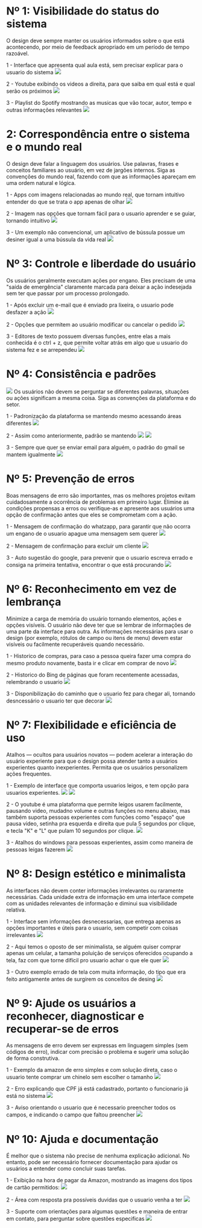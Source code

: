 # Nº 1: Visibilidade do status do sistema
O design deve sempre manter os usuários informados sobre o que está acontecendo, por meio de feedback apropriado em um período de tempo razoável.

1 - Interface que apresenta qual aula está, sem precisar explicar para o usuario do sistema
<img src="../img/h1-1.png">

2 - Youtube exibindo os videos a direita, para que saiba em qual está e qual serão os próximos
<img src="../img/h1-2.png">

3 - Playlist do Spotify mostrando as musicas que vão tocar, autor, tempo e outras informações relevantes
<img src="../img/h1-3.png">

# 2: Correspondência entre o sistema e o mundo real
O design deve falar a linguagem dos usuários. Use palavras, frases e conceitos familiares ao usuário, em vez de jargões internos. Siga as convenções do mundo real, fazendo com que as informações apareçam em uma ordem natural e lógica.

1 - Apps com imagens relacionadas ao mundo real, que tornam intuitivo entender do que se trata o app apenas de olhar
<img src="../img/h2-1.png">

2 - Imagem nas opções que tornam fácil para o usuario aprender e se guiar, tornando intuitivo
<img src="../img/h8-1.png">

3 - Um exemplo não convencional, um aplicativo de bússula possue um desiner igual a uma bússula da vida real
<img src="../img/h2-3.png">

# Nº 3: Controle e liberdade do usuário
Os usuários geralmente executam ações por engano. Eles precisam de uma "saída de emergência" claramente marcada para deixar a ação indesejada sem ter que passar por um processo prolongado.

1 - Após excluir um e-mail que é enviado pra lixeira, o usuario pode desfazer a ação
<img src="../img/h3-1.png">

2 - Opções que permitem ao usuário modificar ou cancelar o pedido
<img src="../img/h3-2.png">

3 - Editores de texto possuem diversas funções, entre elas a mais conhecida é o ctrl + z, que permite voltar atrás em algo que u usuario do sistema fez e se arrependeu
<img src="../img/h3-3.png">

# Nº 4: Consistência e padrões
<img src="../img/h4.png">
Os usuários não devem se perguntar se diferentes palavras, situações ou ações significam a mesma coisa. Siga as convenções da plataforma e do setor.

1 - Padronização da plataforma se mantendo mesmo acessando áreas diferentes
<img src="../img/h4-1.png">

2 - Assim como anteriormente, padrão se mantendo
<img src="../img/h4-2-1.png">
<img src="../img/h4-2-2.png">

3 - Sempre que quer se enviar email para alguém, o padrão do gmail se mantem igualmente
<img src="../img/h4-3.png">

# Nº 5: Prevenção de erros
Boas mensagens de erro são importantes, mas os melhores projetos evitam cuidadosamente a ocorrência de problemas em primeiro lugar. Elimine as condições propensas a erros ou verifique-as e apresente aos usuários uma opção de confirmação antes que eles se comprometam com a ação.

1 - Mensagem de confirmação do whatzapp, para garantir que não ocorra um engano de o usuario apague uma mensagem sem querer
<img src="../img/h5-1.png">

2 - Mensagem de confirmação para excluir um cliente
<img src="../img/h5-2.png">

3 - Auto sugestão do google, para prevenir que o usuario escreva errado e consiga na primeira tentativa, encontrar o que está procurando
<img src="../img/h5-3.png">

# Nº 6: Reconhecimento em vez de lembrança
Minimize a carga de memória do usuário tornando elementos, ações e opções visíveis. O usuário não deve ter que se lembrar de informações de uma parte da interface para outra. As informações necessárias para usar o design (por exemplo, rótulos de campo ou itens de menu) devem estar visíveis ou facilmente recuperáveis ​​quando necessário.

1 - Historico de compras, para caso a pessoa queira fazer uma compra do mesmo produto novamente, basta ir e clicar em comprar de novo
<img src="../img/h6-1.png">

2 - Historico do Bing de páginas que foram recentemente acessadas, relembrando o usuario
<img src="../img/h6-2.png">

3 - Disponibilização do caminho que o usuario fez para chegar ali, tornando desncessário o usuario ter que decorar
<img src="../img/h6-3.jpg">

# Nº 7: Flexibilidade e eficiência de uso
Atalhos — ocultos para usuários novatos — podem acelerar a interação do usuário experiente para que o design possa atender tanto a usuários experientes quanto inexperientes. Permita que os usuários personalizem ações frequentes.

1 - Exemplo de interface que comporta usuarios leigos, e tem opção para usuarios experientes.
<img src="../img/h7-1-1.png">
<img src="../img/h7-1-2.png">

2 - O youtube é uma plataforma que permite leigos usarem facilmente, pausando video, mudadno volume e outras funções no menu abaixo, mas também suporta pessoas experientes com funções como "espaço" que pausa video, setinha pra esquerda e direita que pula 5 segundos por clique, e tecla "K" e "L" que pulam 10 segundos por clique.
<img src="../img/h7-2.png">

3 - Atalhos do windows para pessoas experientes, assim como maneira de pessoas leigas fazerem
<img src="../img/h7-3.png">

# Nº 8: Design estético e minimalista
As interfaces não devem conter informações irrelevantes ou raramente necessárias. Cada unidade extra de informação em uma interface compete com as unidades relevantes de informação e diminui sua visibilidade relativa.

1 - Interface sem informações desnecessarias, que entrega apenas as opções importantes e úteis para o usuario, sem competir com coisas irrelevantes
<img src="../img/h8-1.png">

2 - Aqui temos o oposto de ser minimalista, se alguém quiser comprar apenas um celular, a tamanha poluição de serviços oferecidos ocupando a tela, faz com que torne difícil pro usuario achar o que ele quer
<img src="../img/h8-2.png">

3 - Outro exemplo errado de tela com muita informação, do tipo que era feito antigamente antes de surgirem os conceitos de desing
<img src="../img/h8-3.png">

# Nº 9: Ajude os usuários a reconhecer, diagnosticar e recuperar-se de erros
As mensagens de erro devem ser expressas em linguagem simples (sem códigos de erro), indicar com precisão o problema e sugerir uma solução de forma construtiva.

1 - Exemplo da amazon de erro simples e com solução direta, caso o usuario tente comprar um chinelo sem escolher o tamanho
<img src="../img/h9-1.png">

2 - Erro explicando que CPF já está cadastrado, portanto o funcionario já está no sistema
<img src="../img/h9-2.png">

3 - Aviso orientando o usuario que é necessario preencher todos os campos, e indicando o campo que faltou preencher
<img src="../img/h9-3.png">

# Nº 10: Ajuda e documentação
É melhor que o sistema não precise de nenhuma explicação adicional. No entanto, pode ser necessário fornecer documentação para ajudar os usuários a entender como concluir suas tarefas.

1 - Exibição na hora de pagar da Amazon, mostrando as imagens dos tipos de cartão permitidos:
<img src="../img/h10-1.png">

2 - Área com resposta pra possíveis duvidas que o usuario venha a ter
<img src="../img/h10-2.png">

3 - Suporte com orientações para algumas questões e maneira de entrar em contato, para perguntar sobre questões especificas
<img src="../img/h10-3.png">






















